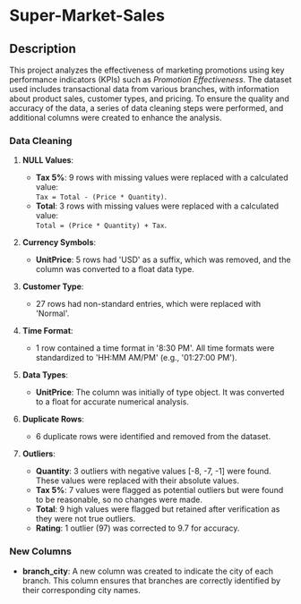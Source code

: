 # Super-Market-Sales
## Description

This project analyzes the effectiveness of marketing promotions using key performance indicators (KPIs) such as *Promotion Effectiveness*. The dataset used includes transactional data from various branches, with information about product sales, customer types, and pricing. To ensure the quality and accuracy of the data, a series of data cleaning steps were performed, and additional columns were created to enhance the analysis.

### Data Cleaning

1. **NULL Values**:
   - **Tax 5%**: 9 rows with missing values were replaced with a calculated value:  
     `Tax = Total - (Price * Quantity)`.
   - **Total**: 3 rows with missing values were replaced with a calculated value:  
     `Total = (Price * Quantity) + Tax`.

2. **Currency Symbols**:
   - **UnitPrice**: 5 rows had 'USD' as a suffix, which was removed, and the column was converted to a float data type.

3. **Customer Type**:
   - 27 rows had non-standard entries, which were replaced with 'Normal'.

4. **Time Format**:
   - 1 row contained a time format in '8:30 PM'. All time formats were standardized to 'HH:MM AM/PM' (e.g., '01:27:00 PM').

5. **Data Types**:
   - **UnitPrice**: The column was initially of type object. It was converted to a float for accurate numerical analysis.

6. **Duplicate Rows**:
   - 6 duplicate rows were identified and removed from the dataset.

7. **Outliers**:
   - **Quantity**: 3 outliers with negative values [-8, -7, -1] were found. These values were replaced with their absolute values.
   - **Tax 5%**: 7 values were flagged as potential outliers but were found to be reasonable, so no changes were made.
   - **Total**: 9 high values were flagged but retained after verification as they were not true outliers.
   - **Rating**: 1 outlier (97) was corrected to 9.7 for accuracy.

### New Columns

- **branch_city**: A new column was created to indicate the city of each branch. This column ensures that branches are correctly identified by their corresponding city names.

